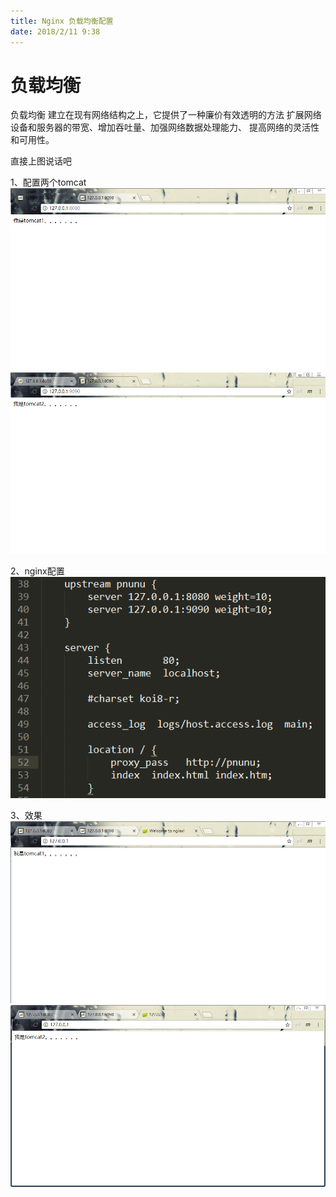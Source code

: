 ```yaml
---
title: Nginx 负载均衡配置
date: 2018/2/11 9:38
---
```


# 负载均衡
负载均衡 建立在现有网络结构之上，它提供了一种廉价有效透明的方法
扩展网络设备和服务器的带宽、增加吞吐量、加强网络数据处理能力、
提高网络的灵活性和可用性。


直接上图说话吧

1、配置两个tomcat
![tomcat-1](/images/201802/20180211091754-tomcat-1.png)
![tomcat-2](/images/201802/20180211091827-tomcat-2.png)

2、nginx配置
![tomcat-3](/images/201802/20180211093044-tomcat-3.png)

3、效果
![tomcat-4](/images/201802/20180211093203-tomcat-4.png)
![tomcat-5](/images/201802/20180211095018-tomcat-5.png)

